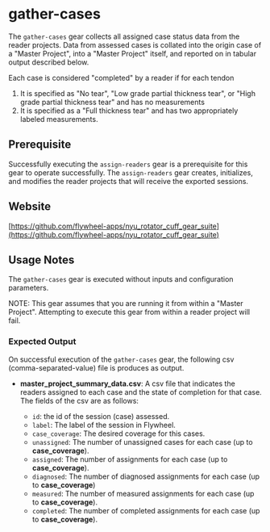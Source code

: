 # gather-cases

The `gather-cases` gear collects all assigned case status data from the reader projects. Data from assessed cases is collated into the origin case of a "Master Project",  into a "Master Project" itself, and reported on in tabular output described below.

Each case is considered "completed" by a reader if for each tendon

1. It is specified as "No tear", "Low grade partial thickness tear", or "High grade partial thickness tear" and has no measurements
2. It is specified as a "Full thickness tear" and has two appropriately labeled measurements.

## Prerequisite

Successfully executing the `assign-readers` gear is a prerequisite for this gear to operate successfully.  The `assign-readers` gear creates, initializes, and modifies the reader projects that will receive the exported sessions.

## Website

[https://github.com/flywheel-apps/nyu_rotator_cuff_gear_suite](https://github.com/flywheel-apps/nyu_rotator_cuff_gear_suite)

## Usage Notes

The `gather-cases` gear is executed without inputs and configuration parameters.

NOTE: This gear assumes that you are running it from within a "Master Project".  Attempting to execute this gear from within a reader project will fail.

### Expected Output

On successful execution of the `gather-cases` gear, the following csv (comma-separated-value) file is produces as output.

* **master_project_summary_data.csv**: A csv file that indicates the readers assigned to each case and the state of completion for that case. The fields of the csv are as follows:

  * `id`: the id of the session (case) assessed.
  * `label`: The label of the session in Flywheel.
  * `case_coverage`: The desired coverage for this cases.
  * `unassigned`: The number of unassigned cases for each case (up to **case_coverage**).
  * `assigned`: The number of assignments for each case (up to **case_coverage**).
  * `diagnosed`: The number of diagnosed assignments for each case (up to **case_coverage**)
  * `measured`: The number of measured assignments for each case (up to **case_coverage**).
  * `completed`: The number of completed assignments for each case (up to **case_coverage**).
